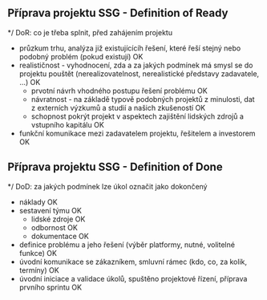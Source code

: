 Příprava projektu SSG - Definition of Ready
-------------------

 \*/ DoR: co je třeba splnit, před zahájením projektu

 - průzkum trhu, analýza již existujícícíh řešení, které řeší stejný nebo podobný problém (pokud existují) OK 
 - realističnost - vyhodnocení, zda a za jakých podmínek má smysl se do projektu pouštět (nerealizovatelnost, nerealistické představy zadavatele, …) OK
     - prvotní návrh vhodného postupu řešení problému OK
     - návratnost - na základě typově podobných projektů z minulosti, dat z externích výzkumů a studií a našich zkušeností OK
     - schopnost pokrýt projekt v aspektech zajištění lidských zdrojů a vstupního kapitálu OK
 - funkční komunikace mezi zadavatelem projektu, řešitelem a investorem OK

Příprava projektu SSG - Definition of Done
-------------------

 \*/ DoD: za jakých podmínek lze úkol označit jako dokončený

 - náklady OK
 - sestavení týmu OK
     - lidské zdroje OK
     - odbornost OK
     - dokumentace OK
 - definice problému a jeho řešení (výběr platformy, nutné, volitelné funkce) OK
 - úvodní komunikace se zákazníkem, smluvní rámec (kdo, co, za kolik, termíny) OK
 - úvodní iniciace a validace úkolů, spuštěno projektové řízení, příprava prvního sprintu OK
